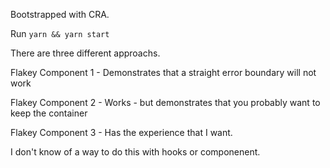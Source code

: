 Bootstrapped with CRA. 

Run `yarn && yarn start`

There are three different approachs. 

Flakey Component 1 - Demonstrates that a straight error boundary will not work 

Flakey Component 2 - Works - but demonstrates that you probably want to keep the container 

Flakey Component 3 - Has the experience that I want. 

I don't know of a way to do this with hooks or componenent. 
